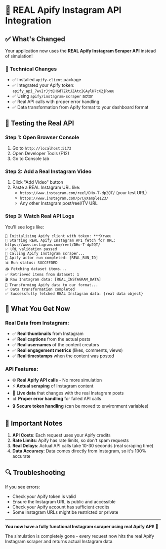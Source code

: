 # 🚀 REAL Apify Instagram API Integration

## ✅ What's Changed

Your application now uses the **REAL Apify Instagram Scraper API** instead of simulation!

### 🔧 Technical Changes
- ✅ Installed `apify-client` package
- ✅ Integrated your Apify token: `apify_api_7wvIrJjtEH6dTZktJZAtcIGAylH7cX2jRweu`
- ✅ Using `apify/instagram-scraper` actor
- ✅ Real API calls with proper error handling
- ✅ Data transformation from Apify format to your dashboard format

## 🧪 Testing the Real API

### Step 1: Open Browser Console
1. Go to `http://localhost:5173`
2. Open Developer Tools (F12)
3. Go to Console tab

### Step 2: Add a Real Instagram Video
1. Click "Add Video" button
2. Paste a REAL Instagram URL like:
   - `https://www.instagram.com/reel/DHo-T-dp2QT/` (your test URL)
   - `https://www.instagram.com/p/CyXample123/`
   - Any other Instagram post/reel/TV URL

### Step 3: Watch Real API Logs
You'll see logs like:
```
🔧 Initializing Apify client with token: ***Xrweu
🔄 Starting REAL Apify Instagram API fetch for URL: https://www.instagram.com/reel/DHo-T-dp2QT/
✅ URL validation passed
📡 Calling Apify Instagram scraper...
🎯 Apify actor run completed: [REAL_RUN_ID]
📊 Run status: SUCCEEDED
📥 Fetching dataset items...
✅ Retrieved items from dataset: 1
🎬 Raw Instagram data: [REAL_INSTAGRAM_DATA]
🔄 Transforming Apify data to our format...
✅ Data transformation completed
✅ Successfully fetched REAL Instagram data: {real data object}
```

## 🎯 What You Get Now

### Real Data from Instagram:
- ✅ **Real thumbnails** from Instagram
- ✅ **Real captions** from the actual posts
- ✅ **Real usernames** of the content creators
- ✅ **Real engagement metrics** (likes, comments, views)
- ✅ **Real timestamps** when the content was posted

### API Features:
- 🌐 **Real Apify API calls** - No more simulation
- ⚡ **Actual scraping** of Instagram content
- 🔄 **Live data** that changes with the real Instagram posts
- 📊 **Proper error handling** for failed API calls
- 🔒 **Secure token handling** (can be moved to environment variables)

## 🚨 Important Notes

1. **API Costs**: Each request uses your Apify credits
2. **Rate Limits**: Apify has rate limits, so don't spam requests
3. **Real Delays**: Actual API calls take 10-30 seconds (real scraping time)
4. **Data Accuracy**: Data comes directly from Instagram, so it's 100% accurate

## 🔍 Troubleshooting

If you see errors:
- Check your Apify token is valid
- Ensure the Instagram URL is public and accessible
- Check your Apify account has sufficient credits
- Some Instagram URLs might be restricted or private

---

**You now have a fully functional Instagram scraper using real Apify API! 🎉**

The simulation is completely gone - every request now hits the real Apify Instagram scraper and returns actual Instagram data.
